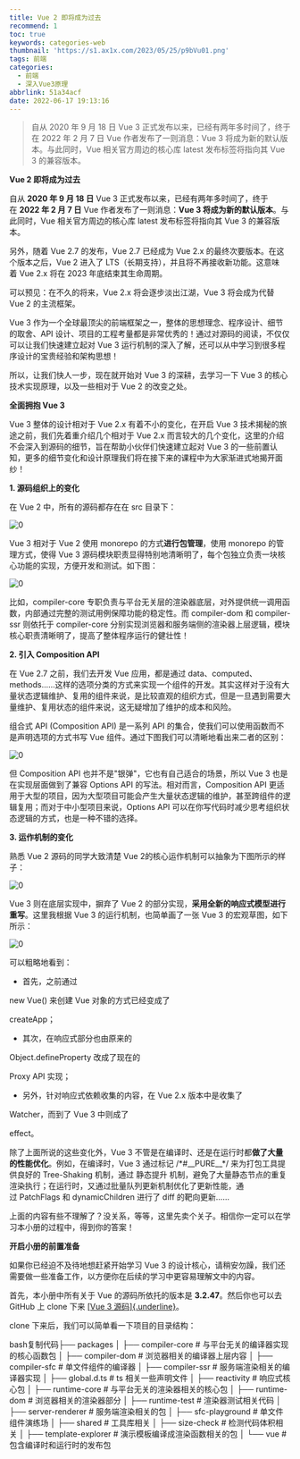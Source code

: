 ```yaml
---
title: Vue 2 即将成为过去
recommend: 1
toc: true
keywords: categories-web
thumbnail: 'https://s1.ax1x.com/2023/05/25/p9bVu01.png'
tags: 前端
categories:
  - 前端
  - 深入Vue3原理
abbrlink: 51a34acf
date: 2022-06-17 19:13:16
---
```


> 自从 2020 年 9 月 18 日 Vue 3 正式发布以来，已经有两年多时间了，终于在 2022 年 2 月 7 日 Vue 作者发布了一则消息：Vue 3 将成为新的默认版本。与此同时，Vue 相关官方周边的核心库 latest 发布标签将指向其 Vue 3 的兼容版本。
<!-- more -->

**Vue 2 即将成为过去**

自从 **2020 年 9 月 18 日** Vue
3 正式发布以来，已经有两年多时间了，终于在 **2022 年 2 月 7 日** Vue
作者发布了一则消息：**Vue 3 将成为新的默认版本**。与此同时，Vue
相关官方周边的核心库 latest 发布标签将指向其 Vue 3 的兼容版本。

另外，随着 Vue 2.7 的发布，Vue 2.7 已经成为 Vue 2.x
的最终次要版本。在这个版本之后，Vue 2
进入了 LTS（长期支持），并且将不再接收新功能。这意味着 Vue 2.x 将在 2023
年底结束其生命周期。

可以预见：在不久的将来，Vue 2.x 将会逐步淡出江湖，Vue 3 将会成为代替 Vue
2 的主流框架。

Vue
3 作为一个全球最顶尖的前端框架之一，整体的思想理念、程序设计、细节的取舍、API
设计、项目的工程考量都是非常优秀的！通过对源码的阅读，不仅仅可以让我们快速建立起对 Vue
3 运行机制的深入了解，还可以从中学习到很多程序设计的宝贵经验和架构思想！

所以，让我们快人一步，现在就开始对 Vue 3 的深耕，去学习一下 Vue 3
的核心技术实现原理，以及一些相对于 Vue 2 的改变之处。

**全面拥抱 Vue 3**

Vue 3 整体的设计相对于 Vue 2.x 有着不小的变化，在开启 Vue
3 技术揭秘的旅途之前，我们先着重介绍几个相对于 Vue
2.x 而言较大的几个变化，这里的介绍不会深入到源码的细节，旨在帮助小伙伴们快速建立起对 Vue
3 的一些前置认知，更多的细节变化和设计原理我们将在接下来的课程中为大家渐进式地揭开面纱！

**1. 源码组织上的变化**

在 Vue 2 中，所有的源码都存在在 src 目录下：

![0](https://s1.ax1x.com/2023/05/25/p9bVZ6J.png)

Vue 3 相对于 Vue
2 使用 monorepo 的方式**进行包管理**，使用 monorepo 的管理方式，使得 Vue
3 源码模块职责显得特别地清晰明了，每个包独立负责一块核心功能的实现，方便开发和测试。如下图：

![0](https://s1.ax1x.com/2023/05/25/p9bVeX9.png)

比如，compiler-core 专职负责与平台无关层的渲染器底层，对外提供统一调用函数，内部通过完整的测试用例保障功能的稳定性。而 compiler-dom 和 compiler-ssr 则依托于 compiler-core 分别实现浏览器和服务端侧的渲染器上层逻辑，模块核心职责清晰明了，提高了整体程序运行的健壮性！

**2. 引入 Composition API**

在 Vue 2.7 之前，我们去开发 Vue
应用，都是通过 data、computed、methods......这样的选项分类的方式来实现一个组件的开发。其实这样对于没有大量状态逻辑维护、复用的组件来说，是比较直观的组织方式，但是一旦遇到需要大量维护、复用状态的组件来说，这无疑增加了维护的成本和风险。

组合式 API (Composition API) 是一系列 API
的集合，使我们可以使用函数而不是声明选项的方式书写 Vue
组件。通过下图我们可以清晰地看出来二者的区别：

![0](https://s1.ax1x.com/2023/05/25/p9bVnmR.png)

但 Composition API 也并不是"银弹"，它也有自己适合的场景，所以 Vue
3 也是在实现层面做到了兼容 Options API 的写法。相对而言，Composition
API 更适用于大型的项目，因为大型项目可能会产生大量状态逻辑的维护，甚至跨组件的逻辑复用；而对于中小型项目来说，Options
API 可以在你写代码时减少思考组织状态逻辑的方式，也是一种不错的选择。

**3. 运作机制的变化**

熟悉 Vue 2 源码的同学大致清楚 Vue
2的核心运作机制可以抽象为下图所示的样子：

![0](https://s1.ax1x.com/2023/05/25/p9bVu01.png)

Vue 3 则在底层实现中，摒弃了 Vue 2
的部分实现，**采用全新的响应式模型进行重写**。这里我根据 Vue 3
的运行机制，也简单画了一张 Vue 3 的宏观草图，如下所示：

![0](https://s1.ax1x.com/2023/05/25/p9bVVl4.png)

可以粗略地看到：

-   首先，之前通过 

new Vue() 来创建 Vue 对象的方式已经变成了 

createApp；

-   其次，在响应式部分也由原来的 

Object.defineProperty 改成了现在的 

Proxy API 实现；

-   另外，针对响应式依赖收集的内容，在 Vue 2.x 版本中是收集了 

Watcher，而到了 Vue 3 中则成了 

effect。

除了上面所说的这些变化外，Vue 3
不管是在编译时、还是在运行时都**做了大量的性能优化**。例如，在编译时，Vue
3
通过标记 /\*#\_\_PURE\_\_\*/ 来为打包工具提供良好的 Tree-Shaking 机制，通过 静态提升 机制，避免了大量静态节点的重复渲染执行；在运行时，又通过批量队列更新机制优化了更新性能，通过 PatchFlags 和 dynamicChildren 进行了 diff 的靶向更新......

上面的内容有些不理解了？没关系，等等，这里先卖个关子。相信你一定可以在学习本小册的过程中，得到你的答案！

**开启小册的前置准备**

如果你已经迫不及待地想赶紧开始学习 Vue 3
的设计核心，请稍安勿躁，我们还需要做一些准备工作，以方便你在后续的学习中更容易理解文中的内容。

首先，本小册中所有关于 Vue
的源码所依托的版本是 **3.2.47**。然后你也可以去 GitHub 上 clone
下来 [[Vue 3
源码]{.underline}](https://link.juejin.cn/?target=https%3A%2F%2Fgithub.com%2Fvuejs%2Fcore)。

clone 下来后，我们可以简单看一下项目的目录结构：

bash复制代码├── packages │ ├── compiler-core \#
与平台无关的编译器实现的核心函数包 │ ├── compiler-dom \#
浏览器相关的编译器上层内容 │ ├── compiler-sfc \# 单文件组件的编译器 │
├── compiler-ssr \# 服务端渲染相关的编译器实现 │ ├── global.d.ts \# ts
相关一些声明文件 │ ├── reactivity \# 响应式核心包 │ ├── runtime-core \#
与平台无关的渲染器相关的核心包 │ ├── runtime-dom \#
浏览器相关的渲染器部分 │ ├── runtime-test \# 渲染器测试相关代码 │ ├──
server-renderer \# 服务端渲染相关的包 │ ├── sfc-playground \#
单文件组件演练场 │ ├── shared \# 工具库相关 │ ├── size-check \#
检测代码体积相关 │ ├── template-explorer \#
演示模板编译成渲染函数相关的包 │ └── vue \# 包含编译时和运行时的发布包

